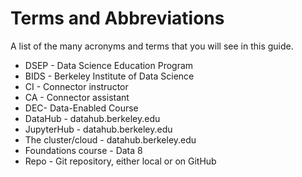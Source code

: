 # Terms and Abbreviations

A list of the many acronyms and terms that you will see in this guide.

* DSEP - Data Science Education Program
* BIDS - Berkeley Institute of Data Science
* CI - Connector instructor
* CA - Connector assistant
* DEC- Data-Enabled Course
* DataHub - datahub.berkeley.edu 
* JupyterHub - datahub.berkeley.edu
* The cluster/cloud - datahub.berkeley.edu
* Foundations course - Data 8
* Repo - Git repository, either local or on GitHub



